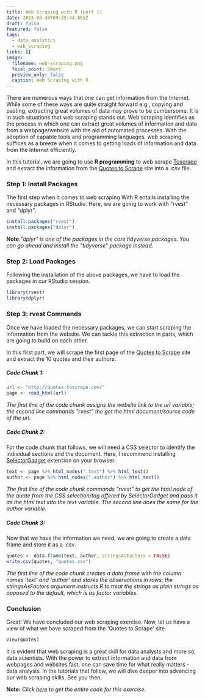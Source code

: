 ```yaml
---
title: Web Scraping with R (part 1)
date: 2023-08-30T09:35:44.865Z
draft: false
featured: false
tags:
  - data_analytics
  - web_scraping
links: []
image:
  filename: web-scraping.png
  focal_point: Smart
  preview_only: false
  caption: Web Scraping with R
---
```

There are numerous ways that one can get information from the Internet. While some of these ways are quite straight forward e.g., copying and pasting, extracting great volumes of data may prove to be cumbersome. It is in such situations that web scraping stands out. Web scraping identifies as the process in which one can extract great volumes of information and data from a webpage/website with the aid of automated processes. With the adoption of capable tools and programming languages, web scraping suffices as a breeze when it comes to getting loads of information and data from the Internet efficiently.

In this tutorial, we are going to use **R programming** to web scrape [Toscrape](https://toscrape.com/) and extract the information from the [Quotes to Scrape](https://quotes.toscrape.com/) site into a .csv file.

### Step 1: Install Packages

The first step when it comes to web scraping With R entails installing the necessary packages in RStudio. Here, we are going to work with "rvest" and "dplyr".

```r
install.packages("rvest")
install.packages("dplyr")
```

**Note**:*"dplyr" is one of the packages in the core tidyverse packages. You can go ahead and install the "tidyverse" package instead.*

### Step 2: Load Packages

Following the installation of the above packages, we have to load the packages in our RStudio session.

```r
library(rvest)
library(dplyr)
```

### Step 3: rvest Commands

Once we have loaded the necessary packages, we can start scraping the information from the website. We can tackle this extraction in parts, which are going to build on each other.  

In this first part, we will scrape the first page of the [Quotes to Scrape](http://quotes.toscrape.com/) site and extract the 10 quotes and their authors.

##### Code Chunk 1:

```r
url <- "http://quotes.toscrape.com/"
page <- read_html(url)
```

*The first line of the code chunk assigns the website link to the url variable; the second line commands "rvest" the get the html document/source code of the url.*

##### Code Chunk 2:

For the code chunk that follows, we will need a CSS selector to identify the individual sections and the document. Here, I recommend installing [SelectorGadget](https://selectorgadget.com/) extension on your browser.

```r
text <- page %>% html_nodes(".text") %>% html_text()
author <- page %>% html_nodes(".author") %>% html_text()
```

*The first line of the code chunk commands "rvest" to get the html node of the quote from the CSS selection/tag offered by SelectorGadget and pass it as the html text into the text variable. The second line does the same for the author variable.*

##### Code Chunk 3:

Now that we have the information we need, we are going to create a data frame and store it as a .csv.

```r
quotes <- data.frame(text, author, stringsAsFactors = FALSE)
write.csv(quotes, "quotes.csv")
```

*The first line of the code chunk creates a data frame with the column names 'text' and 'author' and stores the observations in rows; the stringsAsFactors argument instructs R to treat the strings as plain strings as opposed to the default, which is as factor variables.*

### Conclusion

Great! We have concluded our web scraping exercise. Now, let us have a view of what we have scraped from the 'Quotes to Scrape' site.

```r
View(quotes)
```

It is evident that web scraping is a great skill for data analysts and more so, data scientists. With the power to extract information and data from webpages and websites fast, one can save time for what really matters - data analysis. In the tutorials that follow, we will dive deeper into advancing our web scraping skills. See you then.

**Note:** *Click [here](https://github.com/mikaranja/R-Programming/blob/main/Web%20Scraping%20with%20R%20(part%201).R) to get the entire code for this exercise.*
